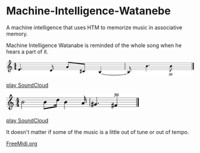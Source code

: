 # Machine-Intelligence-Watanebe

A machine intelligence that uses HTM to memorize music in associative memory.

Machine Intelligence Watanabe is reminded of the whole song when he hears a part of it.

![testMidi.png](https://github.com/PonDad/Machine-Intelligence-Watanebe/blob/master/data/testMidi.png)

[play SoundCloud](https://soundcloud.com/toshio-ohta/testmidi)

![predictMidi.png](https://github.com/PonDad/Machine-Intelligence-Watanebe/blob/master/data/predictMidi.png)

[play SoundCloud](https://soundcloud.com/toshio-ohta/predictmidi)

It doesn't matter if some of the music is a little out of tune or out of tempo.

[FreeMidi.org](https://freemidi.org/download3-1118-norwegian-wood-beatles)